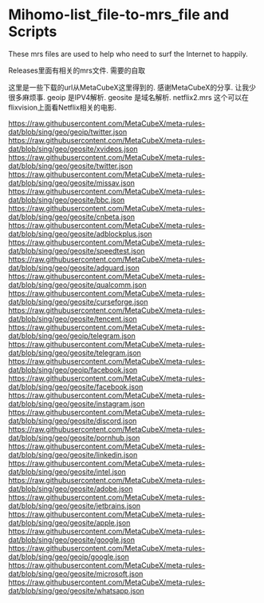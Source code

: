 # Mihomo-list_file-to-mrs_file and Scripts
These mrs files are used to help  who need to surf the Internet to happily.

Releases里面有相关的mrs文件. 需要的自取

这里是一些下载的url从MetaCubeX这里得到的. 感谢MetaCubeX的分享. 让我少很多麻烦事.
geoip 是IPV4解析. geosite 是域名解析.
netflix2.mrs  这个可以在flixvision上面看Netflix相关的电影. 


https://raw.githubusercontent.com/MetaCubeX/meta-rules-dat/blob/sing/geo/geoip/twitter.json
https://raw.githubusercontent.com/MetaCubeX/meta-rules-dat/blob/sing/geo/geosite/xvideos.json
https://raw.githubusercontent.com/MetaCubeX/meta-rules-dat/blob/sing/geo/geosite/twitter.json
https://raw.githubusercontent.com/MetaCubeX/meta-rules-dat/blob/sing/geo/geosite/missav.json
https://raw.githubusercontent.com/MetaCubeX/meta-rules-dat/blob/sing/geo/geosite/bbc.json
https://raw.githubusercontent.com/MetaCubeX/meta-rules-dat/blob/sing/geo/geosite/cnbeta.json
https://raw.githubusercontent.com/MetaCubeX/meta-rules-dat/blob/sing/geo/geosite/adblockplus.json
https://raw.githubusercontent.com/MetaCubeX/meta-rules-dat/blob/sing/geo/geosite/speedtest.json
https://raw.githubusercontent.com/MetaCubeX/meta-rules-dat/blob/sing/geo/geosite/adguard.json
https://raw.githubusercontent.com/MetaCubeX/meta-rules-dat/blob/sing/geo/geosite/qualcomm.json
https://raw.githubusercontent.com/MetaCubeX/meta-rules-dat/blob/sing/geo/geosite/curseforge.json
https://raw.githubusercontent.com/MetaCubeX/meta-rules-dat/blob/sing/geo/geosite/tencent.json
https://raw.githubusercontent.com/MetaCubeX/meta-rules-dat/blob/sing/geo/geoip/telegram.json
https://raw.githubusercontent.com/MetaCubeX/meta-rules-dat/blob/sing/geo/geosite/telegram.json
https://raw.githubusercontent.com/MetaCubeX/meta-rules-dat/blob/sing/geo/geoip/facebook.json
https://raw.githubusercontent.com/MetaCubeX/meta-rules-dat/blob/sing/geo/geosite/facebook.json
https://raw.githubusercontent.com/MetaCubeX/meta-rules-dat/blob/sing/geo/geosite/instagram.json
https://raw.githubusercontent.com/MetaCubeX/meta-rules-dat/blob/sing/geo/geosite/discord.json
https://raw.githubusercontent.com/MetaCubeX/meta-rules-dat/blob/sing/geo/geosite/pornhub.json
https://raw.githubusercontent.com/MetaCubeX/meta-rules-dat/blob/sing/geo/geosite/linkedin.json
https://raw.githubusercontent.com/MetaCubeX/meta-rules-dat/blob/sing/geo/geosite/intel.json
https://raw.githubusercontent.com/MetaCubeX/meta-rules-dat/blob/sing/geo/geosite/adobe.json
https://raw.githubusercontent.com/MetaCubeX/meta-rules-dat/blob/sing/geo/geosite/jetbrains.json
https://raw.githubusercontent.com/MetaCubeX/meta-rules-dat/blob/sing/geo/geosite/apple.json
https://raw.githubusercontent.com/MetaCubeX/meta-rules-dat/blob/sing/geo/geosite/google.json
https://raw.githubusercontent.com/MetaCubeX/meta-rules-dat/blob/sing/geo/geoip/google.json
https://raw.githubusercontent.com/MetaCubeX/meta-rules-dat/blob/sing/geo/geosite/microsoft.json
https://raw.githubusercontent.com/MetaCubeX/meta-rules-dat/blob/sing/geo/geosite/whatsapp.json


